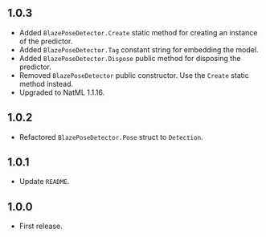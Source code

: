 ## 1.0.3
+ Added `BlazePoseDetector.Create` static method for creating an instance of the predictor.
+ Added `BlazePoseDetector.Tag` constant string for embedding the model.
+ Added `BlazePoseDetector.Dispose` public method for disposing the predictor.
+ Removed `BlazePoseDetector` public constructor. Use the `Create` static method instead.
+ Upgraded to NatML 1.1.16.

## 1.0.2
+ Refactored `BlazePoseDetector.Pose` struct to `Detection`.

## 1.0.1
+ Update `README`.

## 1.0.0
+ First release.